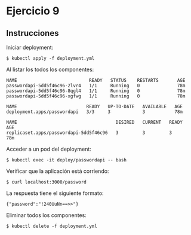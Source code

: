 # Ejercicio 9

## Instrucciones

Iniciar deployment:

`$ kubectl apply -f deployment.yml`

Al listar los todos los componentes:

```
NAME                           READY   STATUS    RESTARTS       AGE
passwordapi-5dd5f46c96-2lvr4   1/1     Running   0              78m
passwordapi-5dd5f46c96-8qgl4   1/1     Running   0              78m
passwordapi-5dd5f46c96-xgfwg   1/1     Running   0              78m

NAME                          READY   UP-TO-DATE   AVAILABLE   AGE
deployment.apps/passwordapi   3/3     3            3           78m

NAME                                     DESIRED   CURRENT   READY   AGE
replicaset.apps/passwordapi-5dd5f46c96   3         3         3       78m
```

Acceder a un pod del deployment:

`$ kubectl exec -it deploy/passwordapi -- bash`

Verificar que la aplicación está corriendo:

`$ curl localhost:3000/password`

La respuesta tiene el siguiente formato:

```
{"password":"!240UuNn==>>"}
```

Eliminar todos los componentes:

`$ kubectl delete -f deployment.yml`

